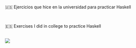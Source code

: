 <p>🇺🇸 Ejercicios que hice en la universidad para practicar Haskell </p></br>

<p> 🇪🇸 Exercises I did in college to practice Haskell </p></br>

<img src="https://upload.wikimedia.org/wikipedia/commons/thumb/1/1c/Haskell-Logo.svg/320px-Haskell-Logo.svg.png">

